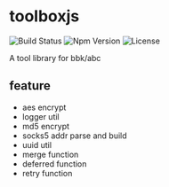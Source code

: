# toolboxjs

![Build Status](https://github.com/bbk47/toolboxjs/actions/workflows/test.yml/badge.svg?branch=master)
![Npm Version](https://img.shields.io/npm/v/@bbk47/toolbox)
![License](https://img.shields.io/npm/l/@bbk47/toolbox)

A tool library for bbk/abc

## feature

- aes encrypt
- logger util
- md5 encrypt
- socks5 addr parse and build
- uuid util
- merge function
- deferred function
- retry function
